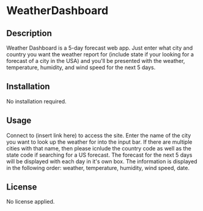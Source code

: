 # WeatherDashboard

## Description

Weather Dashboard is a 5-day forecast web app. Just enter what city and country you want the weather report for (include state if your looking for a forecast of a city in the USA) and you'll be presented with the weather, temperature, humidity, and wind speed for the next 5 days.

## Installation

No installation required.

## Usage

Connect to (insert link here) to access the site. Enter the name of the city you want to look up the weather for into the input bar. If there are multiple cities with that name, then please icnlude the country code as well as the state code if searching for a US forecast. The forecast for the next 5 days will be displayed with each day in it's own box. The information is displayed in the following order: weather, temperature, humidity, wind speed, date.

## License

No license applied.